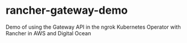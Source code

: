 # rancher-gateway-demo
Demo of using the Gateway API in the ngrok Kubernetes Operator with Rancher in AWS and Digital Ocean
